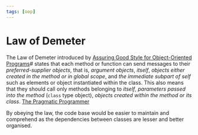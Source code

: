 ```yaml
---
tags: [oop]
---
```


# Law of Demeter

The Law of Demeter introduced by
[Assuring Good Style for Object-Oriented Programs](lit/@Lieberherr1989.md)#
states that each method or function can send messages to their
*preferred-supplier objects*, that is, *argument objects*, *itself*, *objects
either created in the method or in global scope*, and *the immediate subpart of
self* such as elements or object instantiated within the class. This also means
that they should call only methods belonging to *itself*, *parameters passed
into the method* (`class` type object), *objects created within the method or
its class*. [The Pragmatic Programmer](lit/@Hunt1999.md)

By obeying the law, the code base would be easier to maintain and comprehend as
the dependencies between classes are lesser and better organised.
